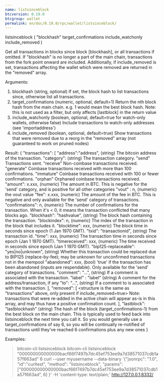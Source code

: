 ```yaml
---
name: listsinceblock
btcversion: 0.19.0
btcgroup: wallet
permalink: en/doc/0.19.0/rpc/wallet/listsinceblock/
---
```


listsinceblock ( "blockhash" target_confirmations include_watchonly include_removed )

Get all transactions in blocks since block [blockhash], or all transactions if omitted.
If "blockhash" is no longer a part of the main chain, transactions from the fork point onward are included.
Additionally, if include_removed is set, transactions affecting the wallet which were removed are returned in the "removed" array.

Arguments:
1. blockhash               (string, optional) If set, the block hash to list transactions since, otherwise list all transactions.
2. target_confirmations    (numeric, optional, default=1) Return the nth block hash from the main chain. e.g. 1 would mean the best block hash. Note: this is not used as a filter, but only affects [lastblock] in the return value
3. include_watchonly       (boolean, optional, default=true for watch-only wallets, otherwise false) Include transactions to watch-only addresses (see 'importaddress')
4. include_removed         (boolean, optional, default=true) Show transactions that were removed due to a reorg in the "removed" array
                           (not guaranteed to work on pruned nodes)

Result:
{
  "transactions": [
    "address":"address",    (string) The bitcoin address of the transaction.
    "category":               (string) The transaction category.
                "send"                  Transactions sent.
                "receive"               Non-coinbase transactions received.
                "generate"              Coinbase transactions received with more than 100 confirmations.
                "immature"              Coinbase transactions received with 100 or fewer confirmations.
                "orphan"                Orphaned coinbase transactions received.
    "amount": x.xxx,          (numeric) The amount in BTC. This is negative for the 'send' category, and is positive
                                         for all other categories
    "vout" : n,               (numeric) the vout value
    "fee": x.xxx,             (numeric) The amount of the fee in BTC. This is negative and only available for the 'send' category of transactions.
    "confirmations": n,       (numeric) The number of confirmations for the transaction.
                                          When it's < 0, it means the transaction conflicted that many blocks ago.
    "blockhash": "hashvalue",     (string) The block hash containing the transaction.
    "blockindex": n,          (numeric) The index of the transaction in the block that includes it.
    "blocktime": xxx,         (numeric) The block time in seconds since epoch (1 Jan 1970 GMT).
    "txid": "transactionid",  (string) The transaction id.
    "time": xxx,              (numeric) The transaction time in seconds since epoch (Jan 1 1970 GMT).
    "timereceived": xxx,      (numeric) The time received in seconds since epoch (Jan 1 1970 GMT).
    "bip125-replaceable": "yes|no|unknown",  (string) Whether this transaction could be replaced due to BIP125 (replace-by-fee);
                                                   may be unknown for unconfirmed transactions not in the mempool
    "abandoned": xxx,         (bool) 'true' if the transaction has been abandoned (inputs are respendable). Only available for the 'send' category of transactions.
    "comment": "...",       (string) If a comment is associated with the transaction.
    "label" : "label"       (string) A comment for the address/transaction, if any
    "to": "...",            (string) If a comment to is associated with the transaction.
  ],
  "removed": [
    <structure is the same as "transactions" above, only present if include_removed=true>
    Note: transactions that were re-added in the active chain will appear as-is in this array, and may thus have a positive confirmation count.
  ],
  "lastblock": "lastblockhash"     (string) The hash of the block (target_confirmations-1) from the best block on the main chain. This is typically used to feed back into listsinceblock the next time you call it. So you would generally use a target_confirmations of say 6, so you will be continually re-notified of transactions until they've reached 6 confirmations plus any new ones
}

Examples:
> bitcoin-cli listsinceblock 
> bitcoin-cli listsinceblock "000000000000000bacf66f7497b7dc45ef753ee9a7d38571037cdb1a57f663ad" 6
> curl --user myusername --data-binary '{"jsonrpc": "1.0", "id":"curltest", "method": "listsinceblock", "params": ["000000000000000bacf66f7497b7dc45ef753ee9a7d38571037cdb1a57f663ad", 6] }' -H 'content-type: text/plain;' http://127.0.0.1:8332/


